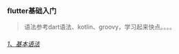 ### flutter基础入门
>语法参考dart语法、kotlin、groovy，学习起来快点。。。。

###### [1、基本语法](https://github.com/sunnnydaydev/flutter_app/blob/master/1%E3%80%81%E5%9F%BA%E6%9C%AC%E8%AF%AD%E6%B3%95.md)
